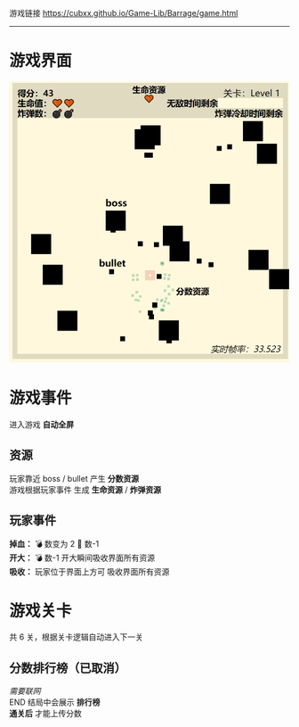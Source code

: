 游戏链接 https://cubxx.github.io/Game-Lib/Barrage/game.html

---

# 游戏界面

![图片加载失败捏](./media/界面说明.png '来啦，来玩就知道了')

# 游戏事件

进入游戏 **自动全屏**

## 资源

玩家靠近 boss / bullet 产生 **分数资源**  
游戏根据玩家事件 生成 **生命资源** / **炸弹资源**

## 玩家事件

**掉血：** 💣 数变为 2 🧡 数-1  
**开大：** 💣 数-1 开大瞬间吸收界面所有资源  
**吸收：** 玩家位于界面上方可 吸收界面所有资源

# 游戏关卡

共 6 关，根据关卡逻辑自动进入下一关

## 分数排行榜（已取消）

_需要联网_  
END 结局中会展示 **排行榜**  
**通关后** 才能上传分数
